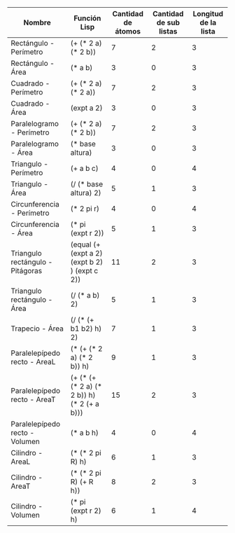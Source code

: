 | Nombre                           | Función Lisp                                  | Cantidad de átomos | Cantidad de sub listas | Longitud de la lista |
| -------------------------------- | --------------------------------------------- | ------------------ | ---------------------- | -------------------- |
| Rectángulo - Perímetro           | (+ (* 2 a) (* 2 b))                           | 7                  | 2                      | 3                    |
| Rectángulo - Área                | (* a b)                                       | 3                  | 0                      | 3                    |
| Cuadrado - Perímetro             | (+ (* 2 a) (* 2 a))                           | 7                  | 2                      | 3                    |
| Cuadrado - Área                  | (expt a 2)                                    | 3                  | 0                      | 3                    |
| Paralelogramo - Perímetro        | (+ (* 2 a) (* 2 b))                           | 7                  | 2                      | 3                    |
| Paralelogramo - Área             | (* base altura)                               | 3                  | 0                      | 3                    |
| Triangulo - Perímetro            | (+ a b c)                                     | 4                  | 0                      | 4                    |
| Triangulo - Área                 | (/ (* base altura) 2)                         | 5                  | 1                      | 3                    |
| Circunferencia - Perímetro       | (* 2 pi r)                                    | 4                  | 0                      | 4                    |
| Circunferencia - Área            | (* pi (expt r 2))                             | 5                  | 1                      | 3                    |
| Triangulo rectángulo - Pitágoras | (equal (+ (expt a 2) (expt b 2) ) (expt c 2)) | 11                 | 2                      | 3                    |
| Triangulo rectángulo - Área      | (/ (* a b) 2)                                 | 5                  | 1                      | 3                    |
| Trapecio - Área                  | (/ (* (+ b1 b2) h) 2)                         | 7                  | 1                      | 3                    |
| Paralelepípedo recto - AreaL     | (* (+ (* 2 a) (* 2 b)) h)                     | 9                  | 1                      | 3                    |
| Paralelepípedo recto - AreaT     | (+ (* (+ (* 2 a) (* 2 b)) h) (* 2 (+ a b)))   | 15                 | 2                      | 3                    |
| Paralelepípedo recto - Volumen   | (* a b h)                                     | 4                  | 0                      | 4                    |
| Cilindro - AreaL                 | (* (* 2 pi R) h)                              | 6                  | 1                      | 3                    |
| Cilindro - AreaT                 | (* (* 2 pi R) (+ R h))                        | 8                  | 2                      | 3                    |
| Cilindro - Volumen               | (* pi (expt r 2) h)                           | 6                  | 1                      | 4                    |